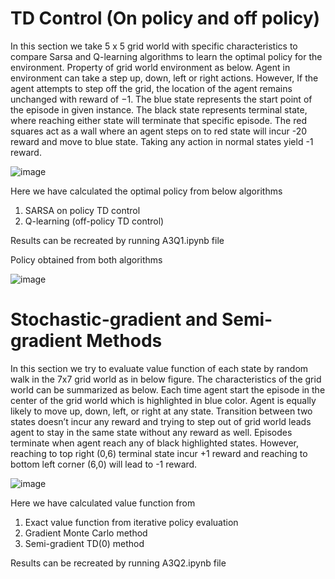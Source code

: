 # TD Control (On policy and off policy)

In this section we take 5 x 5 grid world with specific characteristics to compare Sarsa and Q-learning algorithms to learn the optimal policy for the environment. Property of grid world environment as below. Agent in environment can take a step up, down, left or right actions. However, If the agent attempts to step off the grid, the location of the agent remains unchanged with reward of −1.
The blue state represents the start point of the episode in given instance. The black state represents terminal state, where reaching either state will terminate that specific episode. The red squares act as a wall where an agent steps on to red state will incur -20 reward and move to blue state. Taking any action in normal states yield -1 reward.

![image](https://github.com/user-attachments/assets/0e0eba91-8eef-42a6-ba93-60c6ea7445e7)

Here we have calculated the optimal policy from below algorithms

  1.	SARSA on policy TD control
  2.	Q-learning (off-policy TD control)

Results can be recreated by running A3Q1.ipynb file

Policy obtained from both algorithms

![image](https://github.com/user-attachments/assets/69de76bb-800d-48bc-8d4b-fc68a247b008)

# Stochastic-gradient and Semi-gradient Methods

In this section we try to evaluate value function of each state by random walk in the 7x7 grid world as in below figure. The characteristics of the grid world can be summarized as below. Each time agent start the episode in the center of the grid world which is highlighted in blue color. Agent is equally likely to move up, down, left, or right at any state. Transition between two states doesn’t incur any reward and trying to step out of grid world leads agent to stay in the same state without any reward as well. Episodes terminate when agent reach any of black highlighted states. However, reaching to top right (0,6) terminal state incur +1 reward and reaching to bottom left corner (6,0) will lead to -1 reward.

![image](https://github.com/user-attachments/assets/815dc91e-fd74-4089-9d0a-20fcca60c950)

Here we have calculated value function from

  1. Exact value function from iterative policy evaluation
  2. Gradient Monte Carlo method
  3. Semi-gradient TD(0) method

Results can be recreated by running A3Q2.ipynb file
  
